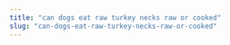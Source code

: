 ```yaml
---
title: "can dogs eat raw turkey necks raw or cooked"
slug: "can-dogs-eat-raw-turkey-necks-raw-or-cooked"
---
```


